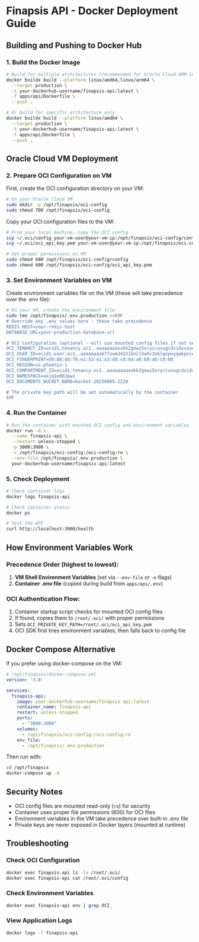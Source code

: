 # Finapsis API - Docker Deployment Guide

## Building and Pushing to Docker Hub

### 1. Build the Docker Image

```bash
# Build for multiple architectures (recommended for Oracle Cloud ARM instances)
docker buildx build --platform linux/amd64,linux/arm64 \
  --target production \
  -t your-dockerhub-username/finapsis-api:latest \
  -f apps/api/Dockerfile \
  --push .

# Or build for specific architecture only
docker buildx build --platform linux/amd64 \
  --target production \
  -t your-dockerhub-username/finapsis-api:latest \
  -f apps/api/Dockerfile \
  --push .
```

## Oracle Cloud VM Deployment

### 2. Prepare OCI Configuration on VM

First, create the OCI configuration directory on your VM:

```bash
# On your Oracle Cloud VM
sudo mkdir -p /opt/finapsis/oci-config
sudo chmod 700 /opt/finapsis/oci-config
```

Copy your OCI configuration files to the VM:

```bash
# From your local machine, copy the OCI config
scp ~/.oci/config your-vm-user@your-vm-ip:/opt/finapsis/oci-config/config
scp ~/.oci/oci_api_key.pem your-vm-user@your-vm-ip:/opt/finapsis/oci-config/oci_api_key.pem

# Set proper permissions on VM
sudo chmod 600 /opt/finapsis/oci-config/config
sudo chmod 600 /opt/finapsis/oci-config/oci_api_key.pem
```

### 3. Set Environment Variables on VM

Create environment variables file on the VM (these will take precedence over the .env file):

```bash
# On your VM, create the environment file
sudo tee /opt/finapsis/.env.production <<EOF
# Override any .env values here - these take precedence
REDIS_HOST=your-redis-host
DATABASE_URL=your-production-database-url

# OCI Configuration (optional - will use mounted config files if not set)
OCI_TENANCY_ID=ocid1.tenancy.oc1..aaaaaaaaxokk2gewz5xryccusugcdzidxvzooqgtuhswio5lrpk2uqnvsvhq
OCI_USER_ID=ocid1.user.oc1..aaaaaaaak77vwm3433ibncl5whc3xblqnpwyqakpoie7sxovkc42u7md6dyq
OCI_FINGERPRINT=d9:88:dd:76:e1:53:e1:a3:d0:cd:9a:a6:b0:ab:c9:00
OCI_REGION=us-phoenix-1
OCI_COMPARTMENT_ID=ocid1.tenancy.oc1..aaaaaaaaxokk2gewz5xryccusugcdzidxvzooqgtuhswio5lrpk2uqnvsvhq
OCI_NAMESPACE=axjq1e002pwz
OCI_DOCUMENTS_BUCKET_NAME=bucket-20250805-2220

# The private key path will be set automatically by the container
EOF
```

### 4. Run the Container

```bash
# Run the container with mounted OCI config and environment variables
docker run -d \
  --name finapsis-api \
  --restart unless-stopped \
  -p 3000:3000 \
  -v /opt/finapsis/oci-config:/oci-config:ro \
  --env-file /opt/finapsis/.env.production \
  your-dockerhub-username/finapsis-api:latest
```

### 5. Check Deployment

```bash
# Check container logs
docker logs finapsis-api

# Check container status
docker ps

# Test the API
curl http://localhost:3000/health
```

## How Environment Variables Work

### Precedence Order (highest to lowest):
1. **VM Shell Environment Variables** (set via `--env-file` or `-e` flags)
2. **Container .env file** (copied during build from `apps/api/.env`)

### OCI Authentication Flow:
1. Container startup script checks for mounted OCI config files
2. If found, copies them to `/root/.oci/` with proper permissions
3. Sets `OCI_PRIVATE_KEY_PATH=/root/.oci/oci_api_key.pem`
4. OCI SDK first tries environment variables, then falls back to config file

## Docker Compose Alternative

If you prefer using docker-compose on the VM:

```yaml
# /opt/finapsis/docker-compose.yml
version: '3.8'

services:
  finapsis-api:
    image: your-dockerhub-username/finapsis-api:latest
    container_name: finapsis-api
    restart: unless-stopped
    ports:
      - "3000:3000"
    volumes:
      - /opt/finapsis/oci-config:/oci-config:ro
    env_file:
      - /opt/finapsis/.env.production
```

Then run with:
```bash
cd /opt/finapsis
docker-compose up -d
```

## Security Notes

- OCI config files are mounted read-only (`ro`) for security
- Container uses proper file permissions (600) for OCI files
- Environment variables in the VM take precedence over built-in .env file
- Private keys are never exposed in Docker layers (mounted at runtime)

## Troubleshooting

### Check OCI Configuration
```bash
docker exec finapsis-api ls -la /root/.oci/
docker exec finapsis-api cat /root/.oci/config
```

### Check Environment Variables
```bash
docker exec finapsis-api env | grep OCI_
```

### View Application Logs
```bash
docker logs -f finapsis-api
```